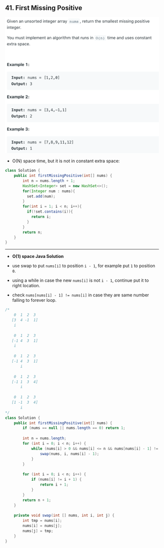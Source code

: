 ## 41. First Missing Positive
![](img/2022-05-22-17-48-59.png)

- O(N) space time, but it is not in constant extra space:

```java
class Solution {
    public int firstMissingPositive(int[] nums) {
        int n = nums.length + 1;
        HashSet<Integer> set = new HashSet<>();
        for(Integer num : nums){
          set.add(num);
        }
        for(int i = 1; i < n; i++){
          if(!set.contains(i)){
            return i;
          }
        }
        return n;        
    }
}
```

---

- **O(1) space Java Solution**

- use swap to put `nums[i]` to position `i - 1`, for example put `1` to position `0`.
- using a while in case the new `nums[i]` is not `i - 1`, continue put it to right 
  location.
- check `nums[nums[i] - 1] != nums[i]` in case they are same number falling to 
  forever loop.


```java
/*
    0  1  2  3
   [3  4 -1  1]
    i
    
    0  1  2  3
   [-1 4  3  1]
    i 
    
    0  1  2  3
   [-1 4  3  1]
       i

    0  1  2  3
   [-1 1  3  4]
       i

    0  1  2  3
   [1 -1  3  4]
       i
*/
class Solution {
    public int firstMissingPositive(int[] nums) {
        if (nums == null || nums.length == 0) return 1;
        
        int n = nums.length;
        for (int i = 0; i < n; i++) {
            while (nums[i] > 0 && nums[i] <= n && nums[nums[i] - 1] != nums[i]) {
                swap(nums, i, nums[i] - 1);
            }
        }
        
        for (int i = 0; i < n; i++) {
            if (nums[i] != i + 1) {
                return i + 1;
            }
        }
        return n + 1;
    }
    
    private void swap(int [] nums, int i, int j) {
        int tmp = nums[i];
        nums[i] = nums[j];
        nums[j] = tmp;
    }
}
```
